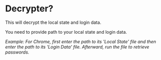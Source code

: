 <html>
  <body>
    <h1>
      Decrypter? 
    </h1>
    <p>This will decrypt the local state and login data.</p>
    <p>You need to provide path to your local state and login data.</p>
    <em>Example: For Chrome, first enter the path to its 'Local State' file and then enter the path to its 'Login Data' file. Afterward, run the file to retrieve passwords.</em>
  </body>
</html>

